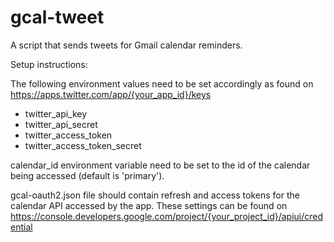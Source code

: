 gcal-tweet
==========

A script that sends tweets for Gmail calendar reminders.

Setup instructions:

The following environment values need to be set accordingly as found on https://apps.twitter.com/app/{your_app_id}/keys

- twitter_api_key
- twitter_api_secret
- twitter_access_token
- twitter_access_token_secret

calendar_id environment variable need to be set to the id of the calendar being accessed (default is 'primary').

gcal-oauth2.json file should contain refresh and access tokens for the calendar API accessed by the app. These settings can be found on https://console.developers.google.com/project/{your_project_id}/apiui/credential
